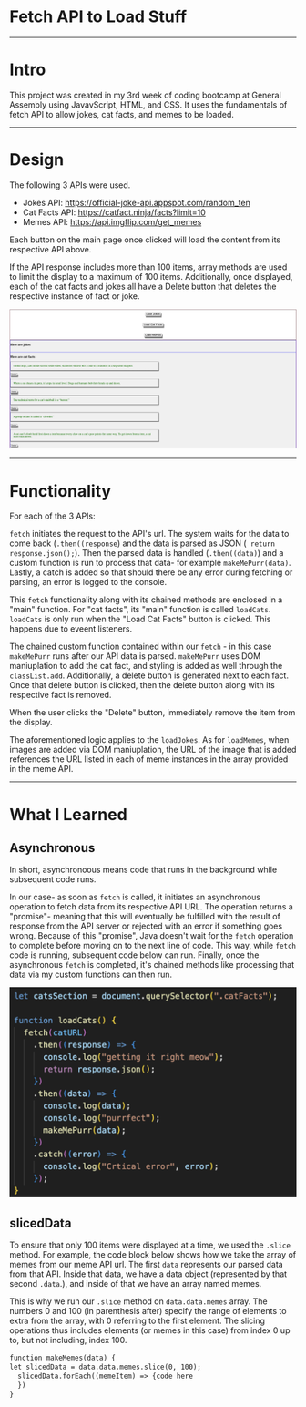 # Fetch API to Load Stuff

---

# Intro

This project was created in my 3rd week of coding bootcamp at General Assembly using JavavScript, HTML, and CSS. It uses the fundamentals of fetch API to allow jokes, cat facts, and memes to be loaded.

---

# Design

The following 3 APIs were used.

- Jokes API: https://official-joke-api.appspot.com/random_ten
- Cat Facts API: https://catfact.ninja/facts?limit=10
- Memes API: https://api.imgflip.com/get_memes

Each button on the main page once clicked will load the content from its respective API above. 

If the API response includes more than 100 items, array methods are used to limit the display to a maximum of 100 items. Additionally, once displayed, each of the cat facts and jokes all have a Delete button that deletes the respective instance of fact or joke.

![Load Cat Facts Screenshot](assets/load-catfacts.png)

---

# Functionality

For each of the 3 APIs:

`fetch` initiates the request to the API's url. The system waits for the data to come back (`.then((response`) and the data is parsed as JSON (` return response.json();`). Then the parsed data is handled (`.then((data)`) and a custom function is run to process that data- for example `makeMePurr(data)`. Lastly, a catch is added so that should there be any error during fetching or parsing, an error is logged to the console.

This `fetch` functionality along with its chained methods are enclosed in a "main" function. For "cat facts", its "main" function is called `loadCats`. `loadCats` is only run when the "Load Cat Facts" button is clicked. This happens due to eveent listeners. 

The chained custom function contained within our `fetch` - in this case `makeMePurr` runs after our API data is parsed. `makeMePurr` uses DOM maniuplation to add the cat fact, and styling is added as well through the `classList.add`.  Additionally, a delete button is generated next to each fact. Once that delete button is clicked, then the delete button along with its respective fact is removed. 

When the user clicks the "Delete" button, immediately remove the item from the display. 

The aforementioned logic applies to the `loadJokes`. As for `loadMemes`, when images are added via DOM maniuplation, the URL of the image that is added references the URL listed in each of meme instances in the array provided in the meme API.

---

# What I Learned

## Asynchronous
In short, asynchronoous means code that runs in the background while subsequent code runs.

In our case- as soon as `fetch` is called, it initiates an asynchronous operation to fetch data from its respective API URL. The operation returns a "promise"- meaning that this will eventually be fulfilled with the result of response from the API server or rejected with an error if something goes wrong. Because of this "promise", Java doesn't wait for the `fetch` operation to complete before moving on to the next line of code. This way, while `fetch` code is running, subsequent code below can run. Finally, once the asynchronous `fetch` is completed, it's chained methods like processing that data via my custom functions can then run.

![Async Cat Function Screenshot](assets/async-catfunction.png)

## slicedData
To ensure that only 100 items were displayed at a time, we used the `.slice` method. 
For example, the code block below shows how we take the array of memes from our meme API url.
The first `data` represents our parsed data from that API. Inside that data, we have a data object (represented by that second `.data`.), and inside of that we have an array named memes. 

This is why we run our `.slice` method on `data.data.memes` array. The numbers 0 and 100 (in parenthesis after) specify the range of elements to extra from the array, with 0 referring to the first element. The slicing operations thus includes elements (or memes in this case) from index 0 up to, but not including, index 100. 

```
function makeMemes(data) {
let slicedData = data.data.memes.slice(0, 100);
  slicedData.forEach((memeItem) => {code here
  })
}
```

